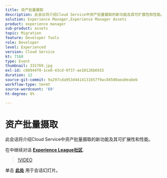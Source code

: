 ```yaml
---
title: 资产批量摄取
description: 此会议将介绍Cloud Service中资产批量摄取的新功能及其可扩展性和性能。 此会话作为Adobe Developers Live内容活动的一部分提供。
solution: Experience Manager,Experience Manager Assets
product: experience manager
sub-product: assets
topic: Migration
feature: Developer Tools
role: Developer
level: Experienced
version: Cloud Service
kt: 7168
type: Event
thumbnail: 331769.jpg
exl-id: c08944f0-1ce0-43cd-9f37-ae10126b6915
duration: 12
source-git-commit: 9a297cda953d4414131657f9ac84580aea0eabeb
workflow-type: tm+mt
source-wordcount: '69'
ht-degree: 0%

---
```


# 资产批量摄取

此会话将介绍Cloud Service中资产批量摄取的新功能及其可扩展性和性能。

在中继续对话 **[Experience League社区](https://adobe.ly/36Yd3v6)**.

>[!VIDEO](https://video.tv.adobe.com/v/331769/?quality=12&learn=on&hidetitle=true)

单击 **[此处](/help/adobe-developers-live/assets/asset-bulk-ingestion.pdf)** 用于会话幻灯片。
